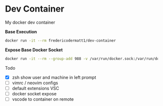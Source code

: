 # Dev Container

My docker dev container

**Base Execution**
```bash
docker run -it --rm fredericodermatt1/dev-container
```

**Expose Base Docker Socket**
```bash
docker run -it --rm --group-add 988 -v /var/run/docker.sock:/var/run/docker.sock fredericodermatt1/dev-container
```

Todo

- [x] zsh show user and machine in left prompt
- [ ] vimrc / neovim configs
- [ ] default extensions VSC
- [ ] docker socket expose
- [ ] vscode to container on remote
